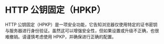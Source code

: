 # HTTP 公钥固定（HPKP）

HTTP 公钥固定（HPKP）是一项安全功能，它告知浏览器仅使用特定的证书密钥与服务器进行身份验证。虽然这可以增强安全性，但如果设置或升级不正确，也很难撤销。请谨慎考虑使用 HPKP，并确保进行正确的配置。
